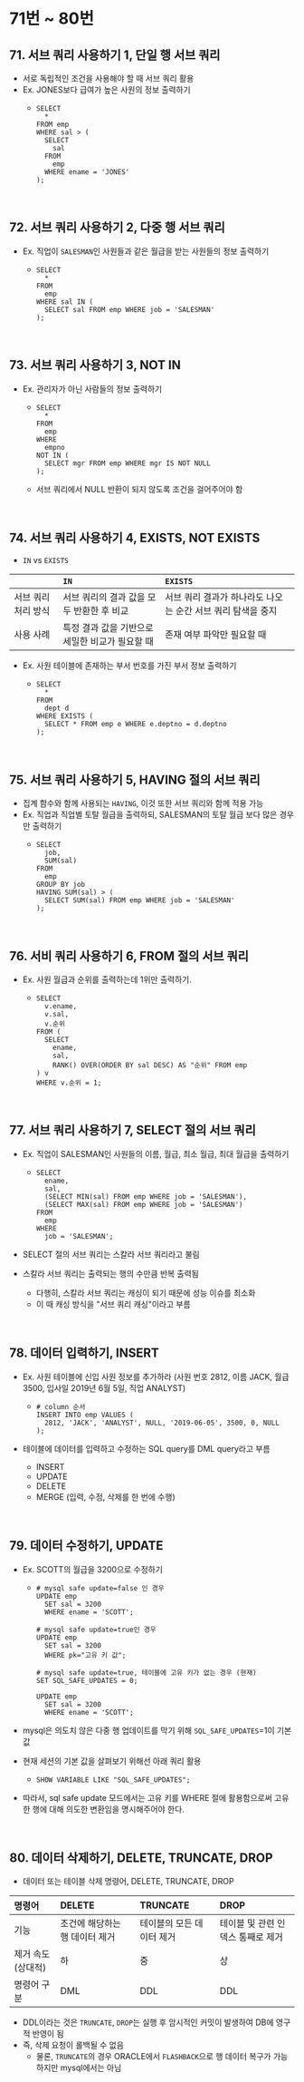 # 71번 ~ 80번

## 71. 서브 쿼리 사용하기 1, 단일 행 서브 쿼리

- 서로 독립적인 조건을 사용해야 할 때 서브 쿼리 활용
- Ex. JONES보다 급여가 높은 사원의 정보 출력하기
  - ```mysql
    SELECT
      *
    FROM emp
    WHERE sal > (
      SELECT
        sal
      FROM
        emp
      WHERE ename = 'JONES'
    );
    ```

<br />

## 72. 서브 쿼리 사용하기 2, 다중 행 서브 쿼리

- Ex. 직업이 `SALESMAN`인 사원들과 같은 월급을 받는 사원들의 정보 출력하기
  - ```mysql
    SELECT
      *
    FROM
      emp
    WHERE sal IN (
      SELECT sal FROM emp WHERE job = 'SALESMAN'
    );
    ```

<br />

## 73. 서브 쿼리 사용하기 3, NOT IN

- Ex. 관리자가 아닌 사람들의 정보 출력하기

  - ```mysql
    SELECT
      *
    FROM
      emp
    WHERE
      empno
    NOT IN (
      SELECT mgr FROM emp WHERE mgr IS NOT NULL
    );
    ```

  - 서브 쿼리에서 NULL 반환이 되지 않도록 조건을 걸어주어야 함

<br />

## 74. 서브 쿼리 사용하기 4, EXISTS, NOT EXISTS

- `IN` vs `EXISTS`

|                     | `IN`                                            | `EXISTS`                                                    |
| :------------------ | :---------------------------------------------- | :---------------------------------------------------------- |
| 서브 쿼리 처리 방식 | 서브 쿼리의 결과 값을 모두 반환한 후 비교       | 서브 쿼리 결과가 하나라도 나오는 순간 서브 쿼리 탐색을 중지 |
| 사용 사례           | 특정 결과 값을 기반으로 세밀한 비교가 필요할 때 | 존재 여부 파악만 필요할 때                                  |

- Ex. 사원 테이블에 존재하는 부서 번호를 가진 부서 정보 출력하기
  - ```myql
    SELECT
      *
    FROM
      dept d
    WHERE EXISTS (
      SELECT * FROM emp e WHERE e.deptno = d.deptno
    );
    ```

<br />

## 75. 서브 쿼리 사용하기 5, HAVING 절의 서브 쿼리

- 집계 함수와 함께 사용되는 `HAVING`, 이것 또한 서브 쿼리와 함께 적용 가능
- Ex. 직업과 직업별 토탈 월급을 출력하되, SALESMAN의 토탈 월급 보다 많은 경우만 출력하기
  - ```mysql
    SELECT
      job,
      SUM(sal)
    FROM
      emp
    GROUP BY job
    HAVING SUM(sal) > (
      SELECT SUM(sal) FROM emp WHERE job = 'SALESMAN'
    );
    ```

<br />

## 76. 서비 쿼리 사용하기 6, FROM 절의 서브 쿼리

- Ex. 사원 월급과 순위를 출력하는데 1위만 출력하기.
  - ```mysql
    SELECT
      v.ename,
      v.sal,
      v.순위
    FROM (
      SELECT
        ename,
        sal,
        RANK() OVER(ORDER BY sal DESC) AS "순위" FROM emp
    ) v
    WHERE v.순위 = 1;
    ```

<br />

## 77. 서브 쿼리 사용하기 7, SELECT 절의 서브 쿼리

- Ex. 직업이 SALESMAN인 사원들의 이름, 월급, 최소 월급, 최대 월급을 출력하기

  - ```mysql
    SELECT
      ename,
      sal,
      (SELECT MIN(sal) FROM emp WHERE job = 'SALESMAN'),
      (SELECT MAX(sal) FROM emp WHERE job = 'SALESMAN')
    FROM
      emp
    WHERE
      job = 'SALESMAN';
    ```

- SELECT 절의 서브 쿼리는 스칼라 서브 쿼리라고 불림
- 스칼라 서브 쿼리는 출력되는 행의 수만큼 반복 출력됨
  - 다행히, 스칼라 서브 쿼리는 캐싱이 되기 때문에 성능 이슈를 최소화
  - 이 때 캐싱 방식을 "서브 쿼리 캐싱"이라고 부름

<br />

## 78. 데이터 입력하기, INSERT

- Ex. 사원 테이블에 신입 사원 정보를 추가하라 (사원 번호 2812, 이름 JACK, 월급 3500, 입사일 2019년 6월 5일, 직업 ANALYST)

  - ```mysql
    # column 순서
    INSERT INTO emp VALUES (
      2812, 'JACK', 'ANALYST', NULL, '2019-06-05', 3500, 0, NULL
    );
    ```

- 테이블에 데이터를 입력하고 수정하는 SQL query를 DML query라고 부름
  - INSERT
  - UPDATE
  - DELETE
  - MERGE (입력, 수정, 삭제를 한 번에 수행)

<br />

## 79. 데이터 수정하기, UPDATE

- Ex. SCOTT의 월급을 3200으로 수정하기

  - ```mysql
    # mysql safe update=false 인 경우
    UPDATE emp
      SET sal = 3200
      WHERE ename = 'SCOTT';

    # mysql safe update=true인 경우
    UPDATE emp
      SET sal = 3200
      WHERE pk="고유 키 값";

    # mysql safe update=true, 테이블에 고유 키가 없는 경우 (현재)
    SET SQL_SAFE_UPDATES = 0;

    UPDATE emp
      SET sal = 3200
      WHERE ename = 'SCOTT';
    ```

- mysql은 의도치 않은 다중 행 업데이트를 막기 위해 `SQL_SAFE_UPDATES`=1이 기본 값
- 현재 세션의 기본 값을 살펴보기 위해선 아래 쿼리 활용
  - ```mysql
    SHOW VARIABLE LIKE "SQL_SAFE_UPDATES";
    ```
- 따라서, sql safe update 모드에서는 고유 키를 WHERE 절에 활용함으로써 고유한 행에 대해 의도한 변환임을 명시해주어야 한다.

<br />

## 80. 데이터 삭제하기, DELETE, TRUNCATE, DROP

- 데이터 또는 테이블 삭제 명령어, DELETE, TRUNCATE, DROP

| 명령어             | DELETE                         | TRUNCATE                  | DROP                              |
| :----------------- | :----------------------------- | :------------------------ | :-------------------------------- |
| 기능               | 조건에 해당하는 행 데이터 제거 | 테이블의 모든 데이터 제거 | 테이블 및 관련 인덱스 통째로 제거 |
| 제거 속도 (상대적) | 하                             | 중                        | 상                                |
| 명령어 구분        | DML                            | DDL                       | DDL                               |

- DDL이라는 것은 `TRUNCATE`, `DROP`는 실행 후 암시적인 커밋이 발생하여 DB에 영구적 반영이 됨
- 즉, 삭제 요청이 롤백될 수 없음
  - 물론, `TRUNCATE`의 경우 ORACLE에서 `FLASHBACK`으로 행 데이터 복구가 가능하지만 mysql에서는 아님
